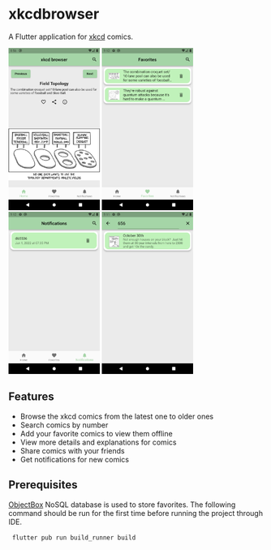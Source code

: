 
# xkcdbrowser

A Flutter application for [xkcd](https://xkcd.com/) comics.

<img width="180" src="screenshots/screenshot1.png"> <img width="180" src="screenshots/screenshot2.png"> <img width="180" src="screenshots/screenshot3.png"> <img width="180" src="screenshots/screenshot4.png">

## Features

- Browse the xkcd comics from the latest one to older ones
- Search comics by number
- Add your favorite comics to view them offline
- View more details and explanations for comics
- Share comics with your friends
- Get notifications for new comics

## Prerequisites

[ObjectBox](https://pub.dev/packages/objectbox) NoSQL database is used to store favorites. The following command should be run for the first time before running the project through IDE.


     flutter pub run build_runner build

